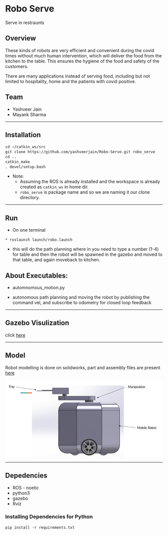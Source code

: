 # Robo Serve
Serve in restraunts

## Overview
These kinds of robots are very efficient and convenient during the covid times without much human intervention, which will deliver the food from the kitchen to the table. This ensures the hygiene of the food and safety of the customers. 

There are many applications instead of serving food, including but not limited to hospitality, home and the patients with covid positive. 

## Team
* Yashveer Jain
* Mayank Sharma

---

## Installation
```
cd ~/catkin_ws/src
git clone https://github.com/yashveerjain/Robo-Serve.git robo_serve
cd ..
catkin_make
. devel/setup.bash
```
* Note: 
    - Assuming the ROS is already installed and the workspace is already created as `catkin_ws` in home dir.
    - `robo_serve` is package name and so we are naming it our clone directory.

---

## Run
* On one terminal
```
* roslaunch launch/robo.launch
```
 - this will do the path planning where in you need to type a number (1-4) for table and then the robot will be spawned in the gazebo and moved to that table, and again moveback to kitchen.

## About Executables:

* automnomous_motion.py 
 - autonomous path planning and moving the robot by publishing the command vel, and subscribe to odometry for closed loop feedback

---

## Gazebo Visulization
click [here](https://drive.google.com/file/d/171N8MvP9Bu7LfLLoF1u9X4jArhIm103k/view)

---

## Model
Robot modelling is done on solidworks, part and assembly files are present [here](robot_part_files_solidworks/)

![](robo_details/robo.png)

---

## Depedencies
* ROS - noetic
* python3
* gazebo
* Rviz

### Installing Dependencies for Python
```
pip install -r requirements.txt
```
